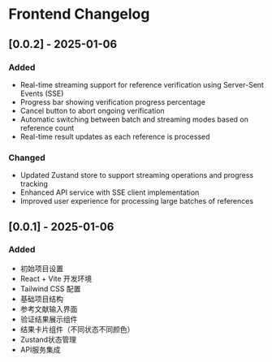 # Frontend Changelog

## [0.0.2] - 2025-01-06

### Added
- Real-time streaming support for reference verification using Server-Sent Events (SSE)
- Progress bar showing verification progress percentage
- Cancel button to abort ongoing verification
- Automatic switching between batch and streaming modes based on reference count
- Real-time result updates as each reference is processed

### Changed
- Updated Zustand store to support streaming operations and progress tracking
- Enhanced API service with SSE client implementation
- Improved user experience for processing large batches of references

## [0.0.1] - 2025-01-06

### Added
- 初始项目设置
- React + Vite 开发环境
- Tailwind CSS 配置
- 基础项目结构
- 参考文献输入界面
- 验证结果展示组件
- 结果卡片组件（不同状态不同颜色）
- Zustand状态管理
- API服务集成